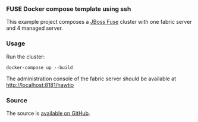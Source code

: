 ### FUSE Docker compose template using ssh

This example project composes a [JBoss Fuse](http://www.jboss.org/products/fuse/overview/) cluster with one fabric server and 4 managed server.

### Usage

Run the cluster:

    docker-compose up --build

The administration console of the fabric server should be available at [http://localhost:8181/hawtio](http://localhost:8181/hawtio)

### Source

The source is [available on GitHub](https://github.com/dwi67/docker-jboss-fuse-6.3-compose/ssh).